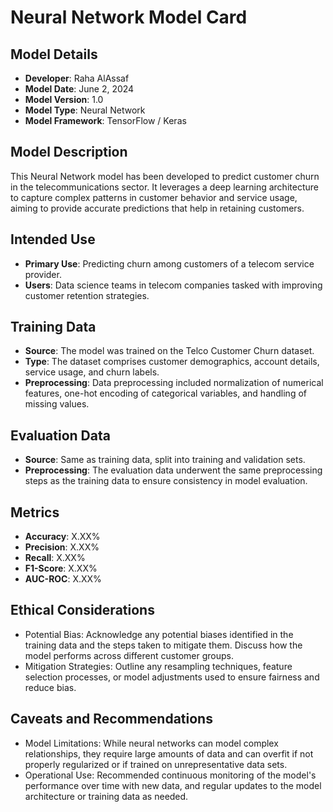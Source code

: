 # Neural Network Model Card

## Model Details
- **Developer**: Raha AlAssaf
- **Model Date**: June 2, 2024
- **Model Version**: 1.0
- **Model Type**: Neural Network
- **Model Framework**: TensorFlow / Keras

## Model Description
This Neural Network model has been developed to predict customer churn in the telecommunications sector. It leverages a deep learning architecture to capture complex patterns in customer behavior and service usage, aiming to provide accurate predictions that help in retaining customers.

## Intended Use
- **Primary Use**: Predicting churn among customers of a telecom service provider.
- **Users**: Data science teams in telecom companies tasked with improving customer retention strategies.

## Training Data
- **Source**: The model was trained on the Telco Customer Churn dataset.
- **Type**: The dataset comprises customer demographics, account details, service usage, and churn labels.
- **Preprocessing**: Data preprocessing included normalization of numerical features, one-hot encoding of categorical variables, and handling of missing values.

## Evaluation Data
- **Source**: Same as training data, split into training and validation sets.
- **Preprocessing**: The evaluation data underwent the same preprocessing steps as the training data to ensure consistency in model evaluation.

## Metrics
- **Accuracy**: X.XX%
- **Precision**: X.XX%
- **Recall**: X.XX%
- **F1-Score**: X.XX%
- **AUC-ROC**: X.XX%

## Ethical Considerations
- Potential Bias: Acknowledge any potential biases identified in the training data and the steps taken to mitigate them. Discuss how the model performs across different customer groups.
- Mitigation Strategies: Outline any resampling techniques, feature selection processes, or model adjustments used to ensure fairness and reduce bias.

## Caveats and Recommendations
- Model Limitations: While neural networks can model complex relationships, they require large amounts of data and can overfit if not properly regularized or if trained on unrepresentative data sets.
- Operational Use: Recommended continuous monitoring of the model's performance over time with new data, and regular updates to the model architecture or training data as needed.

